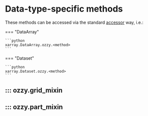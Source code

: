 # Data-type-specific methods

<!-- TODO: fix this link -->

These methods can be accessed via the standard [accessor](index.md) way, i.e.:

=== "DataArray"

    ```python
    xarray.DataArray.ozzy.<method>
    ```

=== "Dataset"

    ```python
    xarray.Dataset.ozzy.<method>
    ```
## ::: ozzy.grid_mixin


## ::: ozzy.part_mixin